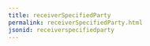 ```yaml
---
title: receiverSpecifiedParty
permalink: receiverSpecifiedParty.html
jsonid: receiverspecifiedparty
---
```

